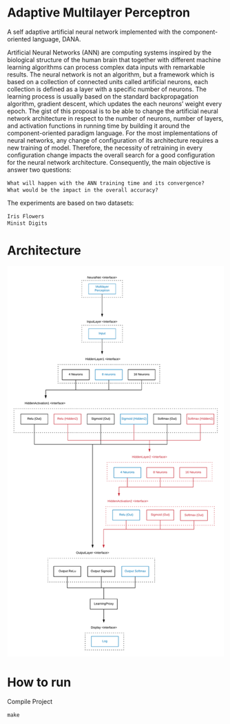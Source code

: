 # Adaptive Multilayer Perceptron

A self adaptive artificial neural network implemented with the component-oriented language, DANA.

Artificial Neural Networks (ANN) are computing systems inspired by the biological structure of the human brain that together with different machine learning algorithms can process complex data inputs with remarkable results. The neural network is not an algorithm, but a framework which is based on a collection of connected units called artificial neurons, each collection is defined as a layer with a specific number of neurons. The learning process is usually based on the standard backpropagation algorithm, gradient descent, which updates the each neurons’ weight every epoch. The gist of this proposal is to be able to change the artificial neural network architecture in respect to the number of neurons, number of layers, and activation functions in running time by building it around the component-oriented paradigm language. For the most implementations of neural networks, any change of configuration of its architecture requires a new training of model. Therefore, the necessity of retraining in every configuration change impacts the overall search for a good configuration for the neural network architecture.
Consequently, the main objective is answer two questions:

	What will happen with the ANN training time and its convergence?
	What would be the impact in the overall accuracy?

The experiments are based on two datasets:

	Iris Flowers
	Minist Digits

# Architecture

![EMLP Architecture](./adaptive_mlp.png)

# How to run

Compile Project

```
make
```

